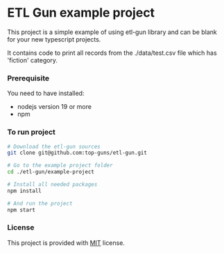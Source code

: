 # ETL Gun example project

This project is a simple example of using etl-gun library and can be blank for your new typescript projects.

It contains code to print all records from the ./data/test.csv file which has 'fiction' category.

### Prerequisite

You need to have installed:

 * nodejs version 19 or more
 * npm

### To run project

```bash
# Download the etl-gun sources
git clone git@github.com:top-guns/etl-gun.git

# Go to the example project folder
cd ./etl-gun/example-project

# Install all needed packages
npm install

# And run the project
npm start
```

### License

This project is provided with [MIT](LICENSE) license.
